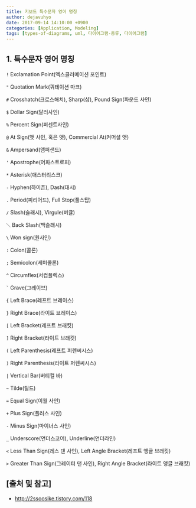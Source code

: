 ```yaml
---
title: 키보드 특수문자 영어 명칭
author: dejavuhyo
date: 2017-09-14 14:10:00 +0900
categories: [Application, Modeling]
tags: [types-of-diagrams, uml, 다이어그램-종류, 다이어그램]
---
```


## 1. 특수문자 영어 명칭

`!` Exclamation Point(엑스클러메이션 포인트)

`"` Quotation Mark(쿼테이션 마크)

`#` Crosshatch(크로스해치), Sharp(샵), Pound Sign(파운드 사인)

`$` Dollar Sign(달러사인)

`%` Percent Sign(퍼센트사인)

`@` At Sign(앳 사인, 혹은 앳), Commercial At(커머셜 앳)

`&` Ampersand(앰퍼샌드)

`'` Apostrophe(어파스트로피)

`*` Asterisk(애스터리스크)

`-` Hyphen(하이픈), Dash(대시)

`.` Period(피리어드), Full Stop(풀스탑)

`/` Slash(슬래시), Virgule(버귤)

`＼` Back Slash(백슬래시)

`\` Won sign(원사인)

`:` Colon(콜론)

`;` Semicolon(세미콜론)

`^` Circumflex(서컴플렉스)

``` ` ``` Grave(그레이브)

`{` Left Brace(레프트 브레이스)

`}` Right Brace(라이트 브레이스)

`[` Left Bracket(레프트 브래킷)

`]` Right Bracket(라이트 브래킷)

`(` Left Parenthesis(레프트 퍼렌씨시스)

`)` Right Parenthesis(라이트 퍼렌씨시스)

`|` Vertical Bar(버티컬 바)

`~` Tilde(틸드)

`=` Equal Sign(이퀄 사인)

`+` Plus Sign(플러스 사인)

`-` Minus Sign(마이너스 사인)

`_` Underscore(언더스코어), Underline(언더라인)

`<` Less Than Sign(레스 댄 사인), Left Angle Bracket(레프트 앵글 브래킷)

`>` Greater Than Sign(그레이터 댄 사인), Right Angle Bracket(라이트 앵글 브래킷)

## [출처 및 참고]
* <http://2ssoosike.tistory.com/118>
